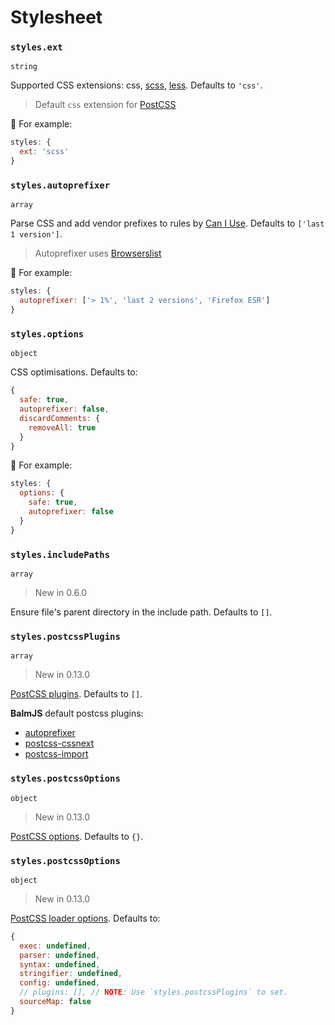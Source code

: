 # Stylesheet

### `styles.ext`

`string`

Supported CSS extensions: css, [scss](http://sass-lang.com/), [less](http://lesscss.org/). Defaults to `'css'`.

> Default `css` extension for [PostCSS](http://postcss.org/)

🌰 For example:

```js
styles: {
  ext: 'scss'
}
```

### `styles.autoprefixer`

`array`

Parse CSS and add vendor prefixes to rules by [Can I Use](http://caniuse.com/). Defaults to `['last 1 version']`.

> Autoprefixer uses [Browserslist](https://github.com/ai/browserslist#queries)

🌰 For example:

```js
styles: {
  autoprefixer: ['> 1%', 'last 2 versions', 'Firefox ESR']
}
```

### `styles.options`

`object`

CSS optimisations. Defaults to:

```js
{
  safe: true,
  autoprefixer: false,
  discardComments: {
    removeAll: true
  }
}
```

🌰 For example:

```js
styles: {
  options: {
    safe: true,
    autoprefixer: false
  }
}
```

### `styles.includePaths`

`array`

> New in 0.6.0

Ensure file's parent directory in the include path. Defaults to `[]`.

### `styles.postcssPlugins`

`array`

> New in 0.13.0

[PostCSS plugins](https://www.postcss.parts/). Defaults to `[]`.

__BalmJS__ default postcss plugins:

- [autoprefixer](https://github.com/postcss/autoprefixer)
- [postcss-cssnext](http://cssnext.io/)
- [postcss-import](https://github.com/postcss/postcss-import)

### `styles.postcssOptions`

`object`

> New in 0.13.0

[PostCSS options](https://github.com/postcss/postcss#options). Defaults to `{}`.

### `styles.postcssOptions`

`object`

> New in 0.13.0

[PostCSS loader options](https://github.com/postcss/postcss-loader#options). Defaults to:

```js
{
  exec: undefined,
  parser: undefined,
  syntax: undefined,
  stringifier: undefined,
  config: undefined,
  // plugins: [], // NOTE: Use `styles.postcssPlugins` to set.
  sourceMap: false
}
```
